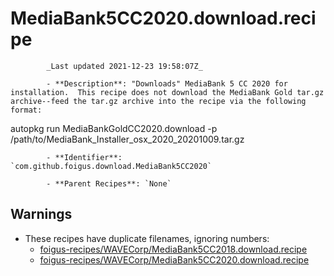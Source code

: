 # MediaBank5CC2020.download.recipe

            _Last updated 2021-12-23 19:58:07Z_

            - **Description**: "Downloads" MediaBank 5 CC 2020 for installation.  This recipe does not download the MediaBank Gold tar.gz archive--feed the tar.gz archive into the recipe via the following format:

autopkg run MediaBankGoldCC2020.download -p /path/to/MediaBank_Installer_osx_2020_20201009.tar.gz

            - **Identifier**: `com.github.foigus.download.MediaBank5CC2020`

            - **Parent Recipes**: `None`

## Warnings

- These recipes have duplicate filenames, ignoring numbers:
    - [foigus-recipes/WAVECorp/MediaBank5CC2018.download.recipe](/autopkg-dupe-tracker/foigus-recipes/WAVECorp/MediaBank5CC2018.download.recipe)
    - [foigus-recipes/WAVECorp/MediaBank5CC2020.download.recipe](/autopkg-dupe-tracker/foigus-recipes/WAVECorp/MediaBank5CC2020.download.recipe)